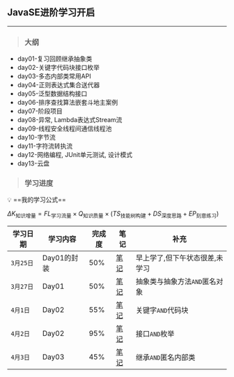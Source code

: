## JavaSE进阶学习开启

___

> ### 大纲
- day01-复习回顾继承抽象类
- day02-关键字代码块接口枚举
- day03-多态内部类常用API
- day04-正则表达式集合送代器
- day05-泛型数据结构接口
- day06-排序查找算法嵌套斗地主案例
- day07-阶段项目
- day08-异常, Lambda表达式Stream流
- day09-线程安全线程间通信线程池
- day10-字节流
- day11-字符流转执流
- day12-网络编程, JUnit单元测试, 设计模式
- day13-云盘

> ### 学习进度

💡 ==我的学习公式==

$`\Delta K_{\text{知识增量}} = FL_{\text{学习流量}} \times Q_{\text{知识质量}} \times (TS_{\text{技能树构建}} + DS_{\text{深度思路}} + EP_{\text{刻意练习}})
`$

|学习日期|学习内容|完成度|笔记|补充|
|---|---|---|---|---|
|`3月25日`|Day01的封装|50%|[笔记](Notes/01_JavaSE进阶-继承,抽象类.md)|早上学了,但下午状态很差,未学习|
|`3月27日`|Day01|50%|[笔记](Notes/01_JavaSE进阶-继承,抽象类.md)|抽象类与抽象方法`AND`匿名对象|
|`4月1日`|Day02|55%|[笔记](Notes/02_JavaSE进阶-代码块,接口,枚举.md)|关键字`AND`代码块|
|`4月2日`|Day02|95%|[笔记](Notes/02_JavaSE进阶-代码块,接口,枚举.md)|接口`AND`枚举|
|`4月3日`|Day03|45%|[笔记](Notes/03_JavaSE进阶-多态,内部类.md)|继承`AND`匿名内部类|


